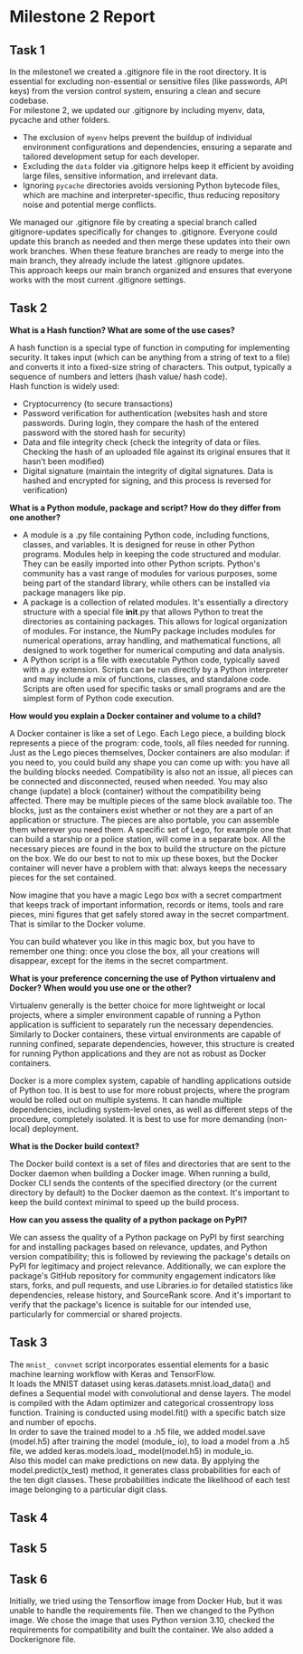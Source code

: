 # Milestone 2 Report

## Task 1

In the milestone1 we created a .gitignore file in the root directory. 
It is essential for excluding non-essential or sensitive files (like passwords, API keys) from the version control system, ensuring a clean and secure codebase.  
For milestone 2, we updated our .gitignore by including myenv, data, pycache and other folders.  
* The exclusion of `myenv` helps prevent the buildup of individual environment configurations and dependencies, ensuring a separate and tailored development setup for each developer.  
* Excluding the `data` folder via .gitignore helps keep it efficient by avoiding large files, sensitive information, and irrelevant data.  
* Ignoring `pycache` directories avoids versioning Python bytecode files, which are machine and interpreter-specific, thus reducing repository noise and potential merge conflicts.  

We managed our .gitignore file by creating a special branch called gitignore-updates specifically for changes to .gitignore. Everyone could update this branch as needed and then merge these updates into their own work branches. When these feature branches are ready to merge into the main branch, they already include the latest .gitignore updates.  
This approach keeps our main branch organized and ensures that everyone works with the most current .gitignore settings.

## Task 2

**What is a Hash function? What are some of the use cases?**

A hash function is a special type of function in computing for implementing security. It takes input (which can be anything from a string of text to a file) and converts it into a fixed-size string of characters. This output, typically a sequence of numbers and letters (hash value/ hash code).  
Hash function is widely used:  
- Cryptocurrency (to secure transactions)  
- Password verification for authentication (websites hash and store passwords. During login, they compare the hash of the entered password with the stored hash for security)  
- Data and file integrity check (check the integrity of data or files. Checking the hash of an uploaded file against its original ensures that it hasn’t been modified)  
- Digital signature (maintain the integrity of digital signatures. Data is hashed and encrypted for signing, and this process is reversed for verification)  

**What is a Python module, package and script? How do they differ from one another?**

* A module is a .py file containing Python code, including functions, classes, and variables. It is designed for reuse in other Python programs. Modules help in keeping the code structured and modular. They can be easily imported into other Python scripts. Python's community has a vast range of modules for various purposes, some being part of the standard library, while others can be installed via package managers like pip.  
* A package is a collection of related modules. It's essentially a directory structure with a special file __init__.py that allows Python to treat the directories as containing packages. This allows for logical organization of modules. For instance, the NumPy package includes modules for numerical operations, array handling, and mathematical functions, all designed to work together for numerical computing and data analysis.  
* A Python script is a file with executable Python code, typically saved with a .py extension. Scripts can be run directly by a Python interpreter and may include a mix of functions, classes, and standalone code. Scripts are often used for specific tasks or small programs and are the simplest form of Python code execution.  

**How would you explain a Docker container and volume to a child?**

A Docker container is like a set of Lego. 
Each Lego piece, a building block represents a piece of the program: code, tools,  all files needed for running. 
Just as the Lego pieces themselves, Docker containers are also modular: if you need to, you could build any shape you can come up with: you have all the building blocks needed. Compatibility is also not an issue, all pieces can be connected and disconnected, reused when needed. You may also change (update) a block (container) without the compatibility being affected. There may be multiple pieces of the same block available too.
The blocks, just as the containers exist whether or not they are a part of an application or structure. The pieces are also portable, you can assemble them wherever you need them. 
A specific set of Lego, for example one that can build a starship or a police station, will come in a separate box. All the necessary pieces are found in the box to build the structure on the picture on the box. We do our best to not to mix up these boxes, but the Docker container will never have a problem with that: always keeps the necessary pieces for the set contained.

Now imagine that you have a magic Lego box with a secret compartment that keeps track of important information, records or items, tools and rare pieces, mini figures that get safely stored away in the secret compartment. That is similar to the Docker volume. 

You can build whatever you like in this magic box, but you have to remember one thing: once you close the box, all your creations will disappear, except for the items in the secret compartment.

**What is your preference concerning the use of Python virtualenv and Docker? When would you use one or the other?**

Virtualenv generally is the better choice for more lightweight or local projects, where a simpler environment capable of running a Python application is sufficient to separately run the necessary dependencies. Similarly to Docker containers, these virtual environments are capable of running confined, separate dependencies, however, this structure is created for running Python applications and they are not as robust as Docker containers.

Docker is a more complex system, capable of handling applications outside of Python too. It is best to use for more robust projects, where the program would be rolled out on multiple systems. It can handle multiple dependencies, including system-level ones, as well as different steps of the procedure, completely isolated. It is best to use for more demanding (non-local) deployment. 

**What is the Docker build context?**

The Docker build context is a set of files and directories that are sent to the Docker daemon when building a Docker image. When running a build, Docker CLI sends the contents of the specified directory (or the current directory by default) to the Docker daemon as the context. It's important to keep the build context minimal to speed up the build process.

**How can you assess the quality of a python package on PyPI?**

We can assess the quality of a Python package on PyPI by first searching for and installing packages based on relevance, updates, and Python version compatibility; this is followed by reviewing the package's details on PyPI for legitimacy and project relevance. Additionally, we can explore the package's GitHub repository for community engagement indicators like stars, forks, and pull requests, and use Libraries.io for detailed statistics like dependencies, release history, and SourceRank score. And it's important to verify that the package's licence is suitable for our intended use, particularly for commercial or shared projects.  

## Task 3

The `mnist_ convnet` script incorporates essential elements for a basic machine learning workflow with Keras and TensorFlow.  
It loads the MNIST dataset using keras.datasets.mnist.load_data() and defines a Sequential model with convolutional and dense layers. The model is compiled with the Adam optimizer and categorical crossentropy loss function. Training is conducted using model.fit() with a specific batch size and number of epochs.  
In order  to save the trained model to a .h5 file, we added model.save (model.h5) after training the model (module_ io), to load a model from a .h5 file, we added keras.models.load_ model(model.h5) in module_io.  
Also this model can make predictions on new data. By applying the model.predict(x_test) method, it generates class probabilities for each of the ten digit classes. These probabilities indicate the likelihood of each test image belonging to a particular digit class.

## Task 4

## Task 5

## Task 6

Initially, we tried using the Tensorflow image from Docker Hub, but it was unable to handle the requirements file. 
Then we changed to the Python image. 
We chose the image that uses Python version 3.10, checked the requirements for compatibility and built the container.
We also added a Dockerignore file.
